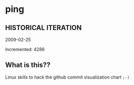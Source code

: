 # ping

## HISTORICAL ITERATION
2009-02-25

Incremented: 4286

## What is this?? 
Linux skills to hack the github commit visualization chart `;-)`
